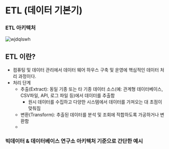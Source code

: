# ETL (데이터 기본기)

### ETL 아키텍처
![wjdqlswh](https://github.com/user-attachments/assets/0c961d64-3d44-460c-a288-d9e280da6e11)

## ETL 이란?
- 컴퓨팅 및 데이터 관리에서 데이터 웨어 하우스 구축 및 운영에 핵심적인 데이터 처리 과정이다.
- 처리 단계
  - 추출(Extract): 동일 기종 또는 타 기종 데이터 소스(예: 관계형 데이터베이스, CSV파일, API, 로그 파일 등)에서 데이터를 추출함
    - 원시 데이터를 수집하고 다양한 시스템에서 데이터를 가져오는 대 초점이 맞춰짐
  - 변환(Transform): 추출된 데이터를 분석 및 조회에 적합하도록 가공하거나 변환함
  - 
### 빅데이터 & 데이터베이스 연구소 아키텍처 기준으로 간단한 예시


## 
